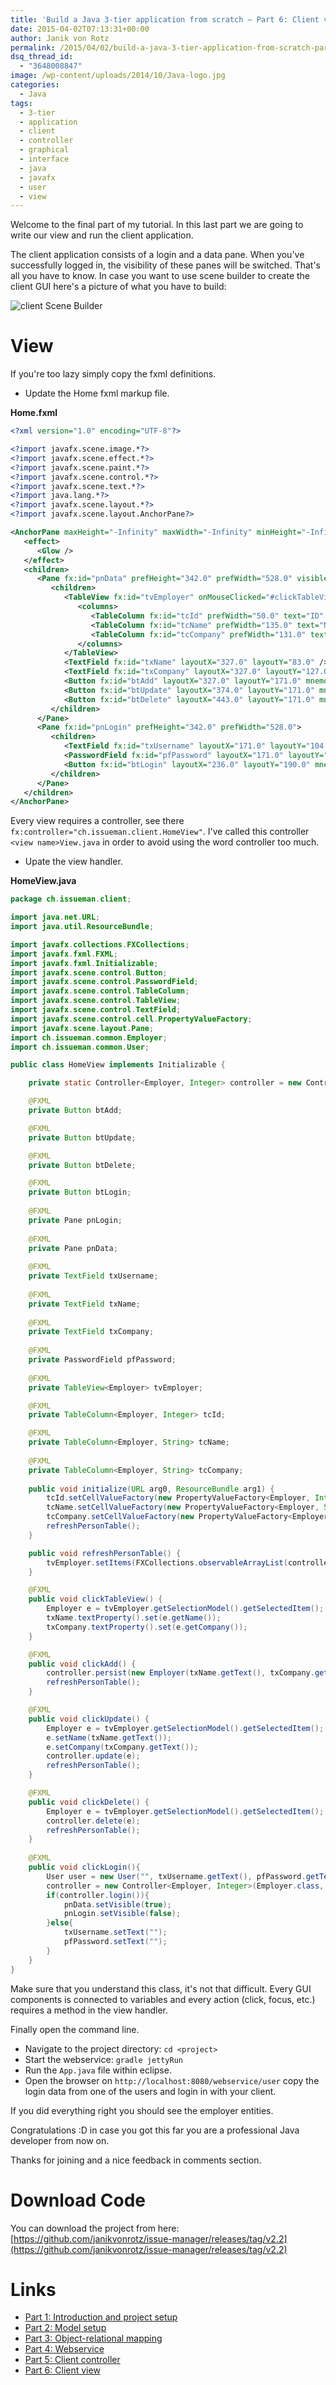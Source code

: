 ```yaml
---
title: 'Build a Java 3-tier application from scratch – Part 6: Client view'
date: 2015-04-02T07:13:31+00:00
author: Janik von Rotz
permalink: /2015/04/02/build-a-java-3-tier-application-from-scratch-part-6-client-view/
dsq_thread_id:
  - "3648008847"
image: /wp-content/uploads/2014/10/Java-logo.jpg
categories:
  - Java
tags:
  - 3-tier
  - application
  - client
  - controller
  - graphical
  - interface
  - java
  - javafx
  - user
  - view
---
```

Welcome to the final part of my tutorial. In this last part we are going to write our view and run the client application.

The client application consists of a login and a data pane. When you've successfully logged in, the visibility of these panes will be switched. That's all you have to know. In case you want to use scene builder to create the client GUI here's a picture of what you have to build:
<!--more-->
![client Scene Builder](/wp-content/uploads/2015/03/client-Scene-Builder-1024x305.png)

# View

If you're too lazy simply copy the fxml definitions.

* Update the Home fxml markup file.

**Home.fxml**

```xml
<?xml version="1.0" encoding="UTF-8"?>

<?import javafx.scene.image.*?>
<?import javafx.scene.effect.*?>
<?import javafx.scene.paint.*?>
<?import javafx.scene.control.*?>
<?import javafx.scene.text.*?>
<?import java.lang.*?>
<?import javafx.scene.layout.*?>
<?import javafx.scene.layout.AnchorPane?>

<AnchorPane maxHeight="-Infinity" maxWidth="-Infinity" minHeight="-Infinity" minWidth="-Infinity" prefHeight="342.0" prefWidth="528.0" xmlns="http://javafx.com/javafx/8" xmlns:fx="http://javafx.com/fxml/1" fx:controller="ch.issueman.client.HomeView">
   <effect>
      <Glow />
   </effect>
   <children>
      <Pane fx:id="pnData" prefHeight="342.0" prefWidth="528.0" visible="false">
         <children>
            <TableView fx:id="tvEmployer" onMouseClicked="#clickTableView" prefHeight="342.0" prefWidth="317.0">
               <columns>
                  <TableColumn fx:id="tcId" prefWidth="50.0" text="ID" />
                  <TableColumn fx:id="tcName" prefWidth="135.0" text="Name" />
                  <TableColumn fx:id="tcCompany" prefWidth="131.0" text="Company" />
               </columns>
            </TableView>
            <TextField fx:id="txName" layoutX="327.0" layoutY="83.0" />
            <TextField fx:id="txCompany" layoutX="327.0" layoutY="127.0" />
            <Button fx:id="btAdd" layoutX="327.0" layoutY="171.0" mnemonicParsing="false" onAction="#clickAdd" text="Add" />
            <Button fx:id="btUpdate" layoutX="374.0" layoutY="171.0" mnemonicParsing="false" onAction="#clickUpdate" text="Update" />
            <Button fx:id="btDelete" layoutX="443.0" layoutY="171.0" mnemonicParsing="false" onAction="#clickDelete" text="Delete" />
         </children>
      </Pane>
      <Pane fx:id="pnLogin" prefHeight="342.0" prefWidth="528.0">
         <children>
            <TextField fx:id="txUsername" layoutX="171.0" layoutY="104.0" />
            <PasswordField fx:id="pfPassword" layoutX="171.0" layoutY="140.0" />
            <Button fx:id="btLogin" layoutX="236.0" layoutY="190.0" mnemonicParsing="false" onAction="#clickLogin" text="Login" />
         </children>
      </Pane>
   </children>
</AnchorPane>
```

Every view requires a controller, see there `fx:controller="ch.issueman.client.HomeView"`. I've called this controller `<view name>View.java` in order to avoid using the word controller too much.

* Upate the view handler.

**HomeView.java**

```java
package ch.issueman.client;

import java.net.URL;
import java.util.ResourceBundle;

import javafx.collections.FXCollections;
import javafx.fxml.FXML;
import javafx.fxml.Initializable;
import javafx.scene.control.Button;
import javafx.scene.control.PasswordField;
import javafx.scene.control.TableColumn;
import javafx.scene.control.TableView;
import javafx.scene.control.TextField;
import javafx.scene.control.cell.PropertyValueFactory;
import javafx.scene.layout.Pane;
import ch.issueman.common.Employer;
import ch.issueman.common.User;

public class HomeView implements Initializable {

	private static Controller<Employer, Integer> controller = new Controller<Employer, Integer>(Employer.class, null);

	@FXML
	private Button btAdd;

	@FXML
	private Button btUpdate;

	@FXML
	private Button btDelete;

	@FXML
	private Button btLogin;
	
	@FXML
	private Pane pnLogin;
	
	@FXML
	private Pane pnData;
	
	@FXML
	private TextField txUsername;
	
	@FXML
	private TextField txName;
	
	@FXML
	private TextField txCompany;
	
	@FXML
	private PasswordField pfPassword;
	
	@FXML
	private TableView<Employer> tvEmployer;

	@FXML
	private TableColumn<Employer, Integer> tcId;

	@FXML
	private TableColumn<Employer, String> tcName;
	
	@FXML
	private TableColumn<Employer, String> tcCompany;
	
	public void initialize(URL arg0, ResourceBundle arg1) {
		tcId.setCellValueFactory(new PropertyValueFactory<Employer, Integer>("id"));
		tcName.setCellValueFactory(new PropertyValueFactory<Employer, String>("name"));
		tcCompany.setCellValueFactory(new PropertyValueFactory<Employer, String>("company"));
		refreshPersonTable();
	}

	public void refreshPersonTable() {
		tvEmployer.setItems(FXCollections.observableArrayList(controller.getAll()));
	}

	@FXML
	public void clickTableView() {
		Employer e = tvEmployer.getSelectionModel().getSelectedItem();
		txName.textProperty().set(e.getName());
		txCompany.textProperty().set(e.getCompany());
	}

	@FXML
	public void clickAdd() {
		controller.persist(new Employer(txName.getText(), txCompany.getText()));
		refreshPersonTable();
	}

	@FXML
	public void clickUpdate() {
		Employer e = tvEmployer.getSelectionModel().getSelectedItem();
		e.setName(txName.getText());
		e.setCompany(txCompany.getText());
		controller.update(e);
		refreshPersonTable();
	}

	@FXML
	public void clickDelete() {
		Employer e = tvEmployer.getSelectionModel().getSelectedItem();
		controller.delete(e);
		refreshPersonTable();
	}
	
	@FXML
	public void clickLogin(){
		User user = new User("", txUsername.getText(), pfPassword.getText(), "");
		controller = new Controller<Employer, Integer>(Employer.class, user);
		if(controller.login()){
			pnData.setVisible(true);
			pnLogin.setVisible(false);
		}else{
			txUsername.setText("");
			pfPassword.setText("");
		}
	}
}
```

Make sure that you understand this class, it's not that difficult. Every GUI components is connected to variables and every action (click, focus, etc.) requires a method in the view handler.

Finally open the command line.

* Navigate to the project directory: `cd <project>`
* Start the webservice: `gradle jettyRun`
* Run the `App.java` file within eclipse.
* Open the browser on `http://localhost:8080/webservice/user` copy the login data from one of the users and login in with your client.

If you did everything right you should see the employer entities.

Congratulations :D in case you got this far you are a professional Java developer from now on.

Thanks for joining and a nice feedback in comments section.

# Download Code

You can download the project from here: [https://github.com/janikvonrotz/issue-manager/releases/tag/v2.2](https://github.com/janikvonrotz/issue-manager/releases/tag/v2.2)

# Links

* [Part 1: Introduction and project setup](https://janikvonrotz.ch/2015/03/15/build-a-java-3-tier-application-from-scratch-part-1-introduction-and-project-setup/)
* [Part 2: Model setup](https://janikvonrotz.ch/2015/03/28/build-a-java-3-tier-application-from-scratch-part-2-model-setup/)
* [Part 3: Object-relational mapping](https://janikvonrotz.ch/2015/03/30/build-a-java-3-tier-application-from-scratch-part-3-object-relational-mapping/)
* [Part 4: Webservice](https://janikvonrotz.ch/2015/03/31/build-a-java-3-tier-application-from-scratch-part-4-webservice/)
* [Part 5: Client controller](https://janikvonrotz.ch/2015/04/01/build-a-java-3-tier-application-from-scratch-part-5-client-controller/)
* [Part 6: Client view](https://janikvonrotz.ch/2015/04/02/build-a-java-3-tier-application-from-scratch-part-6-client-view/)